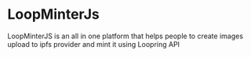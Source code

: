 # LoopMinterJs
LoopMinterJS is an all in one platform that helps people to create images upload to ipfs provider and mint it using Loopring API
